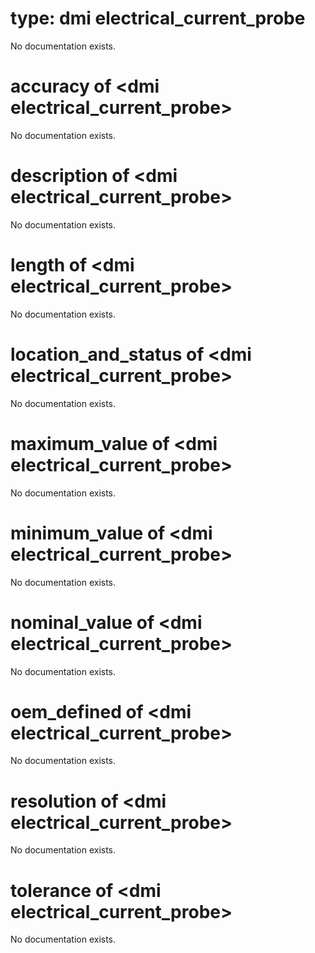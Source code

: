 # type: dmi electrical_current_probe

No documentation exists.

# accuracy of &lt;dmi electrical_current_probe&gt;

No documentation exists.

# description of &lt;dmi electrical_current_probe&gt;

No documentation exists.

# length of &lt;dmi electrical_current_probe&gt;

No documentation exists.

# location_and_status of &lt;dmi electrical_current_probe&gt;

No documentation exists.

# maximum_value of &lt;dmi electrical_current_probe&gt;

No documentation exists.

# minimum_value of &lt;dmi electrical_current_probe&gt;

No documentation exists.

# nominal_value of &lt;dmi electrical_current_probe&gt;

No documentation exists.

# oem_defined of &lt;dmi electrical_current_probe&gt;

No documentation exists.

# resolution of &lt;dmi electrical_current_probe&gt;

No documentation exists.

# tolerance of &lt;dmi electrical_current_probe&gt;

No documentation exists.

